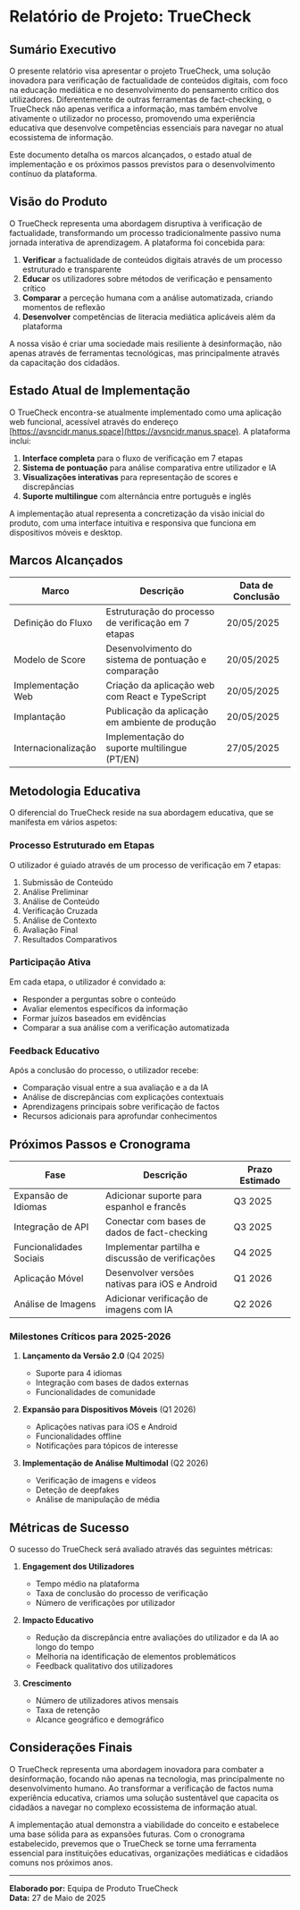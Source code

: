 # Relatório de Projeto: TrueCheck

## Sumário Executivo

O presente relatório visa apresentar o projeto TrueCheck, uma solução inovadora para verificação de factualidade de conteúdos digitais, com foco na educação mediática e no desenvolvimento do pensamento crítico dos utilizadores. Diferentemente de outras ferramentas de fact-checking, o TrueCheck não apenas verifica a informação, mas também envolve ativamente o utilizador no processo, promovendo uma experiência educativa que desenvolve competências essenciais para navegar no atual ecossistema de informação.

Este documento detalha os marcos alcançados, o estado atual de implementação e os próximos passos previstos para o desenvolvimento contínuo da plataforma.

## Visão do Produto

O TrueCheck representa uma abordagem disruptiva à verificação de factualidade, transformando um processo tradicionalmente passivo numa jornada interativa de aprendizagem. A plataforma foi concebida para:

1. **Verificar** a factualidade de conteúdos digitais através de um processo estruturado e transparente
2. **Educar** os utilizadores sobre métodos de verificação e pensamento crítico
3. **Comparar** a perceção humana com a análise automatizada, criando momentos de reflexão
4. **Desenvolver** competências de literacia mediática aplicáveis além da plataforma

A nossa visão é criar uma sociedade mais resiliente à desinformação, não apenas através de ferramentas tecnológicas, mas principalmente através da capacitação dos cidadãos.

## Estado Atual de Implementação

O TrueCheck encontra-se atualmente implementado como uma aplicação web funcional, acessível através do endereço [https://avsncidr.manus.space](https://avsncidr.manus.space). A plataforma inclui:

1. **Interface completa** para o fluxo de verificação em 7 etapas
2. **Sistema de pontuação** para análise comparativa entre utilizador e IA
3. **Visualizações interativas** para representação de scores e discrepâncias
4. **Suporte multilingue** com alternância entre português e inglês

A implementação atual representa a concretização da visão inicial do produto, com uma interface intuitiva e responsiva que funciona em dispositivos móveis e desktop.

## Marcos Alcançados

| Marco | Descrição | Data de Conclusão |
|-------|-----------|-------------------|
| Definição do Fluxo | Estruturação do processo de verificação em 7 etapas | 20/05/2025 |
| Modelo de Score | Desenvolvimento do sistema de pontuação e comparação | 20/05/2025 |
| Implementação Web | Criação da aplicação web com React e TypeScript | 20/05/2025 |
| Implantação | Publicação da aplicação em ambiente de produção | 20/05/2025 |
| Internacionalização | Implementação do suporte multilingue (PT/EN) | 27/05/2025 |

## Metodologia Educativa

O diferencial do TrueCheck reside na sua abordagem educativa, que se manifesta em vários aspetos:

### Processo Estruturado em Etapas
O utilizador é guiado através de um processo de verificação em 7 etapas:
1. Submissão de Conteúdo
2. Análise Preliminar
3. Análise de Conteúdo
4. Verificação Cruzada
5. Análise de Contexto
6. Avaliação Final
7. Resultados Comparativos

### Participação Ativa
Em cada etapa, o utilizador é convidado a:
- Responder a perguntas sobre o conteúdo
- Avaliar elementos específicos da informação
- Formar juízos baseados em evidências
- Comparar a sua análise com a verificação automatizada

### Feedback Educativo
Após a conclusão do processo, o utilizador recebe:
- Comparação visual entre a sua avaliação e a da IA
- Análise de discrepâncias com explicações contextuais
- Aprendizagens principais sobre verificação de factos
- Recursos adicionais para aprofundar conhecimentos

## Próximos Passos e Cronograma

| Fase | Descrição | Prazo Estimado |
|------|-----------|----------------|
| Expansão de Idiomas | Adicionar suporte para espanhol e francês | Q3 2025 |
| Integração de API | Conectar com bases de dados de fact-checking | Q3 2025 |
| Funcionalidades Sociais | Implementar partilha e discussão de verificações | Q4 2025 |
| Aplicação Móvel | Desenvolver versões nativas para iOS e Android | Q1 2026 |
| Análise de Imagens | Adicionar verificação de imagens com IA | Q2 2026 |

### Milestones Críticos para 2025-2026

1. **Lançamento da Versão 2.0** (Q4 2025)
   - Suporte para 4 idiomas
   - Integração com bases de dados externas
   - Funcionalidades de comunidade

2. **Expansão para Dispositivos Móveis** (Q1 2026)
   - Aplicações nativas para iOS e Android
   - Funcionalidades offline
   - Notificações para tópicos de interesse

3. **Implementação de Análise Multimodal** (Q2 2026)
   - Verificação de imagens e vídeos
   - Deteção de deepfakes
   - Análise de manipulação de média

## Métricas de Sucesso

O sucesso do TrueCheck será avaliado através das seguintes métricas:

1. **Engagement dos Utilizadores**
   - Tempo médio na plataforma
   - Taxa de conclusão do processo de verificação
   - Número de verificações por utilizador

2. **Impacto Educativo**
   - Redução da discrepância entre avaliações do utilizador e da IA ao longo do tempo
   - Melhoria na identificação de elementos problemáticos
   - Feedback qualitativo dos utilizadores

3. **Crescimento**
   - Número de utilizadores ativos mensais
   - Taxa de retenção
   - Alcance geográfico e demográfico

## Considerações Finais

O TrueCheck representa uma abordagem inovadora para combater a desinformação, focando não apenas na tecnologia, mas principalmente no desenvolvimento humano. Ao transformar a verificação de factos numa experiência educativa, criamos uma solução sustentável que capacita os cidadãos a navegar no complexo ecossistema de informação atual.

A implementação atual demonstra a viabilidade do conceito e estabelece uma base sólida para as expansões futuras. Com o cronograma estabelecido, prevemos que o TrueCheck se torne uma ferramenta essencial para instituições educativas, organizações mediáticas e cidadãos comuns nos próximos anos.

---

**Elaborado por:** Equipa de Produto TrueCheck  
**Data:** 27 de Maio de 2025
